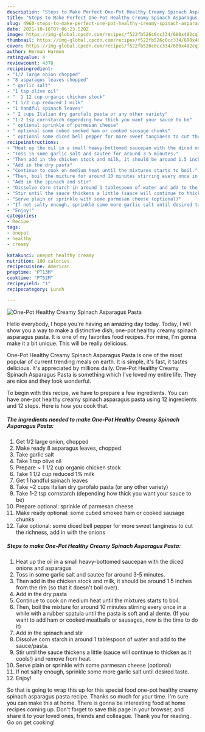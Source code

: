 ```yaml
---
description: "Steps to Make Perfect One-Pot Healthy Creamy Spinach Asparagus Pasta"
title: "Steps to Make Perfect One-Pot Healthy Creamy Spinach Asparagus Pasta"
slug: 4960-steps-to-make-perfect-one-pot-healthy-creamy-spinach-asparagus-pasta
date: 2021-10-16T07:06:23.520Z
image: https://img-global.cpcdn.com/recipes/f522fb526c0cc334/680x482cq70/one-pot-healthy-creamy-spinach-asparagus-pasta-recipe-main-photo.jpg
thumbnail: https://img-global.cpcdn.com/recipes/f522fb526c0cc334/680x482cq70/one-pot-healthy-creamy-spinach-asparagus-pasta-recipe-main-photo.jpg
cover: https://img-global.cpcdn.com/recipes/f522fb526c0cc334/680x482cq70/one-pot-healthy-creamy-spinach-asparagus-pasta-recipe-main-photo.jpg
author: Herman Harmon
ratingvalue: 4
reviewcount: 4378
recipeingredient:
- "1/2 large onion chopped"
- "8 asparagus leaves chopped"
- " garlic salt"
- "1 tsp olive oil"
- "  1 12 cup organic chicken stock"
- "1 1/2 cup reduced 1 milk"
- "1 handful spinach leaves"
- " 2 cups Italian dry garofalo pasta or any other variety"
- "1-2 tsp cornstarch depending how thick you want your sauce to be"
- " optional sprinkle of parmesan cheese"
- " optional some cubed smoked ham or cooked sausage chunks"
- " optional some diced bell pepper for more sweet tanginess to cut the richness add in with the onions"
recipeinstructions:
- "Heat up the oil in a small heavy-bottomed saucepan with the diced onions and asparagus"
- "Toss in some garlic salt and sautee for around 3-5 minutes."
- "Then add in the chicken stock and milk, it should be around 1.5 inches from the rim (so that it doesn&#39;t boil over)."
- "Add in the dry pasta"
- "Continue to cook on medium heat until the mixtures starts to boil."
- "Then, boil the mixture for around 10 minutes stirring every once in a while with a rubber spatula until the pasta is soft and al dente. (If you want to add ham or cooked meatballs or sausages, now is the time to do it)"
- "Add in the spinach and stir"
- "Dissolve corn starch in around 1 tablespoon of water and add to the sauce/pasta."
- "Stir until the sauce thickens a little (sauce will continue to thicken as it cools!) and remove from heat."
- "Serve plain or sprinkle with some parmesan cheese (optional)"
- "If not salty enough, sprinkle some more garlic salt until desired taste."
- "Enjoy!"
categories:
- Recipe
tags:
- onepot
- healthy
- creamy

katakunci: onepot healthy creamy 
nutrition: 100 calories
recipecuisine: American
preptime: "PT13M"
cooktime: "PT52M"
recipeyield: "1"
recipecategory: Lunch

---
```



![One-Pot Healthy Creamy Spinach Asparagus Pasta](https://img-global.cpcdn.com/recipes/f522fb526c0cc334/680x482cq70/one-pot-healthy-creamy-spinach-asparagus-pasta-recipe-main-photo.jpg)

Hello everybody, I hope you're having an amazing day today. Today, I will show you a way to make a distinctive dish, one-pot healthy creamy spinach asparagus pasta. It is one of my favorites food recipes. For mine, I'm gonna make it a bit unique. This will be really delicious.

One-Pot Healthy Creamy Spinach Asparagus Pasta is one of the most popular of current trending meals on earth. It is simple, it's fast, it tastes delicious. It's appreciated by millions daily. One-Pot Healthy Creamy Spinach Asparagus Pasta is something which I've loved my entire life. They are nice and they look wonderful.




To begin with this recipe, we have to prepare a few ingredients. You can have one-pot healthy creamy spinach asparagus pasta using 12 ingredients and 12 steps. Here is how you cook that.

<!--inarticleads1-->

##### The ingredients needed to make One-Pot Healthy Creamy Spinach Asparagus Pasta:

1. Get 1/2 large onion, chopped
1. Make ready 8 asparagus leaves, chopped
1. Take  garlic salt
1. Take 1 tsp olive oil
1. Prepare  ~ 1 1/2 cup organic chicken stock
1. Take 1 1/2 cup reduced 1% milk
1. Get 1 handful spinach leaves
1. Take  ~2 cups Italian dry garofalo pasta (or any other variety)
1. Take 1-2 tsp cornstarch (depending how thick you want your sauce to be)
1. Prepare  optional: sprinkle of parmesan cheese
1. Make ready  optional: some cubed smoked ham or cooked sausage chunks
1. Take  optional: some diced bell pepper for more sweet tanginess to cut the richness, add in with the onions




<!--inarticleads2-->

##### Steps to make One-Pot Healthy Creamy Spinach Asparagus Pasta:

1. Heat up the oil in a small heavy-bottomed saucepan with the diced onions and asparagus
1. Toss in some garlic salt and sautee for around 3-5 minutes.
1. Then add in the chicken stock and milk, it should be around 1.5 inches from the rim (so that it doesn&#39;t boil over).
1. Add in the dry pasta
1. Continue to cook on medium heat until the mixtures starts to boil.
1. Then, boil the mixture for around 10 minutes stirring every once in a while with a rubber spatula until the pasta is soft and al dente. (If you want to add ham or cooked meatballs or sausages, now is the time to do it)
1. Add in the spinach and stir
1. Dissolve corn starch in around 1 tablespoon of water and add to the sauce/pasta.
1. Stir until the sauce thickens a little (sauce will continue to thicken as it cools!) and remove from heat.
1. Serve plain or sprinkle with some parmesan cheese (optional)
1. If not salty enough, sprinkle some more garlic salt until desired taste.
1. Enjoy!




So that is going to wrap this up for this special food one-pot healthy creamy spinach asparagus pasta recipe. Thanks so much for your time. I'm sure you can make this at home. There is gonna be interesting food at home recipes coming up. Don't forget to save this page in your browser, and share it to your loved ones, friends and colleague. Thank you for reading. Go on get cooking!
